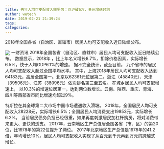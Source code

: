 ```yaml
---
title: 去年人均可支配收入哪里强：京沪破6万，贵州增速领跑
author: wetech
date: 2019-02-21 21:39:24
tags: 
categories: 
---
```

2018年全国各省（自治区、直辖市）居民人均可支配收入近日陆续公布。
<!-- more -->
<img align="center" border="0" src="https://imgcdn.yicai.com/uppics/images/2019/02/3de71a419ad4e0bae2395c449a7e16c9.jpg" />
一财资讯
2018年全国各省（自治区、直辖市）居民人均可支配收入近日陆续公布。
数据显示，2018年
，比上年名义增长8.7%，扣除价格因素，实际增长6.5%，快于人均GDP6.1%的增速。
据不完全统计，截至目前，
九个省市的居民人均可支配收入超过全国平均水平。
其中，上海2018年居民人均可支配收入达到64183元，高居全国第一。北京以62361元位居第二。浙江（45840元）、天津（39506元）、江苏（38096元）依次排名第三至五名。
在城乡居民人均可支配增速上，
以10.3%的增速位居第一，达到两位数增长。云南、陕西、重庆、青海、四川等西部省市同比增速均超过9%。
 
 
特斯拉在其全球第二大市场中国市场遭遇收入滑坡。
2018年，全国居民人均可支配收入28228元，实际增长6.5%；全国居民人均消费支出19853元，实际增长6.2%。
当前居民债务负担已经很重，如果再度刺激居民加杠杆购房，将对消费带来更大、更快的透支。
2017年，云南地区生产总值居全国各省（市、区）的第20位，比1978年的第22位提升了两位。
2017年北京地区生产总值是1978年的41.2倍，年均增长10%。居民人均可支配收入实现了从百元到千元再到万元的跨越式增长。
